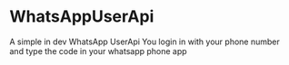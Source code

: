 # WhatsAppUserApi

A simple in dev WhatsApp UserApi
You login in with your phone number and type the code in your whatsapp phone app
